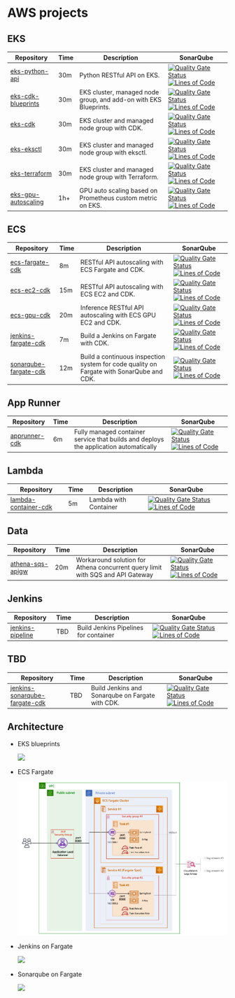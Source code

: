 # AWS projects

## EKS

| Repository                                                               | Time  | Description          |  SonarQube  |
|--------------------------------------------------------------------------|------------------|----------------------|----------------------|
| [eks-python-api](https://github.com/DevSecOpsSamples/eks-python-api)      | 30m | Python RESTful API on EKS. | [![Quality Gate Status](https://sonarcloud.io/api/project_badges/measure?project=DevSecOpsSamples_eks-python-api&metric=alert_status)](https://sonarcloud.io/summary/new_code?id=DevSecOpsSamples_eks-python-api) [![Lines of Code](https://sonarcloud.io/api/project_badges/measure?project=DevSecOpsSamples_eks-python-api&metric=ncloc)](https://sonarcloud.io/summary/new_code?id=DevSecOpsSamples_eks-python-api) |
| [eks-cdk-blueprints](https://github.com/ContainerOnAWS/eks-cdk-blueprints)      | 30m | EKS cluster, managed node group, and add-on with EKS Blueprints. | [![Quality Gate Status](https://sonarcloud.io/api/project_badges/measure?project=ContainerOnAWS_eks-cdk-blueprints&metric=alert_status)](https://sonarcloud.io/summary/new_code?id=ContainerOnAWS_eks-cdk-blueprints) [![Lines of Code](https://sonarcloud.io/api/project_badges/measure?project=ContainerOnAWS_eks-cdk-blueprints&metric=ncloc)](https://sonarcloud.io/summary/new_code?id=ContainerOnAWS_eks-cdk-blueprints) |
| [eks-cdk](https://github.com/ContainerOnAWS/eks-cdk)                            | 30m | EKS cluster and managed node group with CDK.        | [![Quality Gate Status](https://sonarcloud.io/api/project_badges/measure?project=ContainerOnAWS_eks-cdk&metric=alert_status)](https://sonarcloud.io/summary/new_code?id=ContainerOnAWS_eks-cdk)  [![Lines of Code](https://sonarcloud.io/api/project_badges/measure?project=ContainerOnAWS_eks-cdk&metric=ncloc)](https://sonarcloud.io/summary/new_code?id=ContainerOnAWS_eks-cdk)    |
| [eks-eksctl](https://github.com/DevSecOpsSamples/eks-eksctl)                      | 30m | EKS cluster and managed node group with eksctl.     |  [![Quality Gate Status](https://sonarcloud.io/api/project_badges/measure?project=DevSecOpsSamples_eks-eksctl&metric=alert_status)](https://sonarcloud.io/summary/new_code?id=DevSecOpsSamples_eks-eksctl) [![Lines of Code](https://sonarcloud.io/api/project_badges/measure?project=DevSecOpsSamples_eks-eksctl&metric=ncloc)](https://sonarcloud.io/summary/new_code?id=DevSecOpsSamples_eks-eksctl)  |
| [eks-terraform](https://github.com/ContainerOnAWS/eks-terraform)                | 30m | EKS cluster and managed node group with Terraform.  | [![Quality Gate Status](https://sonarcloud.io/api/project_badges/measure?project=ContainerOnAWS_eks-terraform&metric=alert_status)](https://sonarcloud.io/summary/new_code?id=ContainerOnAWS_eks-terraform) [![Lines of Code](https://sonarcloud.io/api/project_badges/measure?project=ContainerOnAWS_eks-terraform&metric=ncloc)](https://sonarcloud.io/summary/new_code?id=ContainerOnAWS_eks-terraform)   |
| [eks-gpu-autoscaling](https://github.com/DevSecOpsSamples/eks-gpu-autoscaling)    | 1h+ | GPU auto scaling based on Prometheus custom metric on EKS. | [![Quality Gate Status](https://sonarcloud.io/api/project_badges/measure?project=DevSecOpsSamples_eks-gpu-autoscaling&metric=alert_status)](https://sonarcloud.io/summary/new_code?id=DevSecOpsSamples_eks-gpu-autoscaling) [![Lines of Code](https://sonarcloud.io/api/project_badges/measure?project=DevSecOpsSamples_eks-gpu-autoscaling&metric=ncloc)](https://sonarcloud.io/summary/new_code?id=DevSecOpsSamples_eks-gpu-autoscaling)   |

## ECS

| Repository                                                     | Time  | Description          | SonarQube  |
|----------------------------------------------------------------|-------------------|----------------------|---------------------|
| [ecs-fargate-cdk](https://github.com/ContainerOnAWS/ecs-fargate-cdk)  | 8m  | RESTful API autoscaling with ECS Fargate and CDK. | [![Quality Gate Status](https://sonarcloud.io/api/project_badges/measure?project=ContainerOnAWS_ecs-fargate-cdk&metric=alert_status)](https://sonarcloud.io/summary/new_code?id=ContainerOnAWS_ecs-fargate-cdk) [![Lines of Code](https://sonarcloud.io/api/project_badges/measure?project=ContainerOnAWS_ecs-fargate-cdk&metric=ncloc)](https://sonarcloud.io/summary/new_code?id=ContainerOnAWS_ecs-fargate-cdk)   |
| [ecs-ec2-cdk](https://github.com/ContainerOnAWS/ecs-ec2-cdk)          | 15m | RESTful API autoscaling with ECS EC2 and CDK.     | [![Quality Gate Status](https://sonarcloud.io/api/project_badges/measure?project=ContainerOnAWS_ecs-ec2-cdk&metric=alert_status)](https://sonarcloud.io/summary/new_code?id=ContainerOnAWS_ecs-ec2-cdk) [![Lines of Code](https://sonarcloud.io/api/project_badges/measure?project=ContainerOnAWS_ecs-ec2-cdk&metric=ncloc)](https://sonarcloud.io/summary/new_code?id=ContainerOnAWS_ecs-ec2-cdk) |
| [ecs-gpu-cdk](https://github.com/DevSecOpsSamples/ecs-gpu-cdk)          | 20m | Inference RESTful API autoscaling with ECS GPU EC2 and CDK.   | [![Quality Gate Status](https://sonarcloud.io/api/project_badges/measure?project=DevSecOpsSamples_ecs-gpu-cdk&metric=alert_status)](https://sonarcloud.io/summary/new_code?id=DevSecOpsSamples_ecs-gpu-cdk) [![Lines of Code](https://sonarcloud.io/api/project_badges/measure?project=DevSecOpsSamples_ecs-gpu-cdk&metric=ncloc)](https://sonarcloud.io/summary/new_code?id=DevSecOpsSamples_ecs-gpu-cdk) |
| [jenkins-fargate-cdk](https://github.com/DevSecOpsSamples/jenkins-fargate-cdk)  | 7m | Build a Jenkins on Fargate with CDK. | [![Quality Gate Status](https://sonarcloud.io/api/project_badges/measure?project=DevSecOpsSamples_jenkins-fargate-cdk&metric=alert_status)](https://sonarcloud.io/summary/new_code?id=DevSecOpsSamples_jenkins-fargate-cdk) [![Lines of Code](https://sonarcloud.io/api/project_badges/measure?project=DevSecOpsSamples_jenkins-fargate-cdk&metric=ncloc)](https://sonarcloud.io/summary/new_code?id=DevSecOpsSamples_jenkins-fargate-cdk) |
| [sonarqube-fargate-cdk](https://github.com/DevSecOpsSamples/sonarqube-fargate-cdk)  | 12m | Build a continuous inspection system for code quality on Fargate with SonarQube and CDK. | [![Quality Gate Status](https://sonarcloud.io/api/project_badges/measure?project=DevSecOpsSamples_sonarqube-fargate-cdk&metric=alert_status)](https://sonarcloud.io/summary/new_code?id=DevSecOpsSamples_sonarqube-fargate-cdk) [![Lines of Code](https://sonarcloud.io/api/project_badges/measure?project=DevSecOpsSamples_sonarqube-fargate-cdk&metric=ncloc)](https://sonarcloud.io/summary/new_code?id=DevSecOpsSamples_sonarqube-fargate-cdk) |

## App Runner

| Repository                    | Time              | Description          |  SonarQube  |
|-------------------------------|-------------------|----------------------|---------------------|
| [apprunner-cdk](https://github.com/ContainerOnAWS/apprunner-cdk)  | 6m  | Fully managed container service that builds and deploys the application automatically  | [![Quality Gate Status](https://sonarcloud.io/api/project_badges/measure?project=ContainerOnAWS_apprunner-cdk&metric=alert_status)](https://sonarcloud.io/summary/new_code?id=ContainerOnAWS_apprunner-cdk) [![Lines of Code](https://sonarcloud.io/api/project_badges/measure?project=ContainerOnAWS_apprunner-cdk&metric=ncloc)](https://sonarcloud.io/summary/new_code?id=ContainerOnAWS_apprunner-cdk) |

## Lambda

| Repository                    | Time              | Description          |  SonarQube  |
|-------------------------------|-------------------|----------------------|---------------------|
| [lambda-container-cdk](https://github.com/ContainerOnAWS/lambda-container-cdk)  | 5m  | Lambda with Container  | [![Quality Gate Status](https://sonarcloud.io/api/project_badges/measure?project=ContainerOnAWS_lambda-container-cdk&metric=alert_status)](https://sonarcloud.io/summary/new_code?id=ContainerOnAWS_lambda-container-cdk) [![Lines of Code](https://sonarcloud.io/api/project_badges/measure?project=ContainerOnAWS_lambda-container-cdk&metric=ncloc)](https://sonarcloud.io/summary/new_code?id=ContainerOnAWS_lambda-container-cdk) |


## Data

| Repository                    | Time              | Description          |  SonarQube  |
|-------------------------------|-------------------|----------------------|---------------------|
| [athena-sqs-apigw](https://github.com/DevSecOpsSamples/athena-sqs-apigw)  | 20m  | Workaround solution for Athena concurrent query limit with SQS and API Gateway | [![Quality Gate Status](https://sonarcloud.io/api/project_badges/measure?project=DevSecOpsSamples_athena-sqs-apigw&metric=alert_status)](https://sonarcloud.io/summary/new_code?id=DevSecOpsSamples_athena-sqs-apigw) [![Lines of Code](https://sonarcloud.io/api/project_badges/measure?project=DevSecOpsSamples_athena-sqs-apigw&metric=ncloc)](https://sonarcloud.io/summary/new_code?id=DevSecOpsSamples_athena-sqs-apigw) |

## Jenkins

| Repository                    | Time  | Description          |  SonarQube  |
|-------------------------------|-------------------|----------------------|---------------------|
| [jenkins-pipeline](https://github.com/DevSecOpsSamples/jenkins-pipeline)  | TBD | Build Jenkins Pipelines for container | [![Quality Gate Status](https://sonarcloud.io/api/project_badges/measure?project=DevSecOpsSamples_jenkins-pipeline&metric=alert_status)](https://sonarcloud.io/summary/new_code?id=DevSecOpsSamples_jenkins-pipeline) [![Lines of Code](https://sonarcloud.io/api/project_badges/measure?project=DevSecOpsSamples_jenkins-pipeline&metric=ncloc)](https://sonarcloud.io/summary/new_code?id=DevSecOpsSamples_jenkins-pipeline) |

## TBD

| Repository                    | Time  | Description          |  SonarQube  |
|-------------------------------|-------------------|----------------------|---------------------|
| [jenkins-sonarqube-fargate-cdk](https://github.com/DevSecOpsSamples/jenkins-sonarqube-fargate-cdk)  | TBD | Build Jenkins and Sonarqube on Fargate with CDK. | [![Quality Gate Status](https://sonarcloud.io/api/project_badges/measure?project=DevSecOpsSamples_jenkins-sonarqube-fargate-cdk&metric=alert_status)](https://sonarcloud.io/summary/new_code?id=DevSecOpsSamples_jenkins-sonarqube-fargate-cdk) [![Lines of Code](https://sonarcloud.io/api/project_badges/measure?project=DevSecOpsSamples_jenkins-sonarqube-fargate-cdk&metric=ncloc)](https://sonarcloud.io/summary/new_code?id=DevSecOpsSamples_jenkins-sonarqube-fargate-cdk) |

## Architecture

- EKS blueprints

    <img src="https://github.com/ContainerOnAWS/eks-cdk-blueprints/blob/develop/screenshots/diagram.png?raw=true"/>

- ECS Fargate

    <img src="https://github.com/ContainerOnAWS/ecs-fargate-cdk/blob/develop/screenshots/fargate-architecture.png?raw=true"/>

- Jenkins on Fargate

    <img src="https://raw.githubusercontent.com/DevSecOpsSamples/jenkins-fargate-cdk/master/screenshots/jenkins-arch.png"/>

- Sonarqube on Fargate

    <img src="https://raw.githubusercontent.com/DevSecOpsSamples/sonarqube-fargate-cdk/master/screenshots/sonar-arch.png"/>
